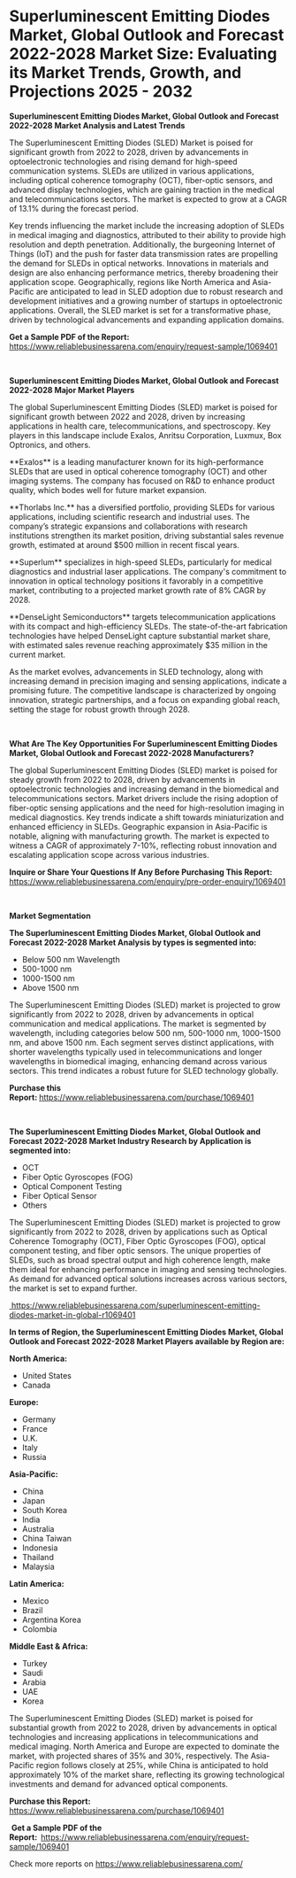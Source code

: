 <p><h1>Superluminescent Emitting Diodes Market, Global Outlook and Forecast 2022-2028 Market Size: Evaluating its Market Trends, Growth, and Projections 2025 - 2032</h1></p><p><strong>Superluminescent Emitting Diodes Market, Global Outlook and Forecast 2022-2028 Market Analysis and Latest Trends</strong></p>
<p><p>The Superluminescent Emitting Diodes (SLED) Market is poised for significant growth from 2022 to 2028, driven by advancements in optoelectronic technologies and rising demand for high-speed communication systems. SLEDs are utilized in various applications, including optical coherence tomography (OCT), fiber-optic sensors, and advanced display technologies, which are gaining traction in the medical and telecommunications sectors. The market is expected to grow at a CAGR of 13.1% during the forecast period.</p><p>Key trends influencing the market include the increasing adoption of SLEDs in medical imaging and diagnostics, attributed to their ability to provide high resolution and depth penetration. Additionally, the burgeoning Internet of Things (IoT) and the push for faster data transmission rates are propelling the demand for SLEDs in optical networks. Innovations in materials and design are also enhancing performance metrics, thereby broadening their application scope. Geographically, regions like North America and Asia-Pacific are anticipated to lead in SLED adoption due to robust research and development initiatives and a growing number of startups in optoelectronic applications. Overall, the SLED market is set for a transformative phase, driven by technological advancements and expanding application domains.</p></p>
<p><strong>Get a Sample PDF of the Report:&nbsp;</strong> <a href="https://www.reliablebusinessarena.com/enquiry/request-sample/1069401?utm_campaign=2175&utm_medium=2&utm_source=Github&utm_content=ia&utm_term=21032025&utm_id=superluminescent-emitting-diodes-market-global-outlook-and-forecast-2022-2028">https://www.reliablebusinessarena.com/enquiry/request-sample/1069401</a></p>
<p>&nbsp;</p>
<p><strong>Superluminescent Emitting Diodes Market, Global Outlook and Forecast 2022-2028 Major Market Players</strong></p>
<p><p>The global Superluminescent Emitting Diodes (SLED) market is poised for significant growth between 2022 and 2028, driven by increasing applications in health care, telecommunications, and spectroscopy. Key players in this landscape include Exalos, Anritsu Corporation, Luxmux, Box Optronics, and others.</p><p>**Exalos** is a leading manufacturer known for its high-performance SLEDs that are used in optical coherence tomography (OCT) and other imaging systems. The company has focused on R&D to enhance product quality, which bodes well for future market expansion. </p><p>**Thorlabs Inc.** has a diversified portfolio, providing SLEDs for various applications, including scientific research and industrial uses. The company’s strategic expansions and collaborations with research institutions strengthen its market position, driving substantial sales revenue growth, estimated at around $500 million in recent fiscal years.</p><p>**Superlum** specializes in high-speed SLEDs, particularly for medical diagnostics and industrial laser applications. The company's commitment to innovation in optical technology positions it favorably in a competitive market, contributing to a projected market growth rate of 8% CAGR by 2028.</p><p>**DenseLight Semiconductors** targets telecommunication applications with its compact and high-efficiency SLEDs. The state-of-the-art fabrication technologies have helped DenseLight capture substantial market share, with estimated sales revenue reaching approximately $35 million in the current market.</p><p>As the market evolves, advancements in SLED technology, along with increasing demand in precision imaging and sensing applications, indicate a promising future. The competitive landscape is characterized by ongoing innovation, strategic partnerships, and a focus on expanding global reach, setting the stage for robust growth through 2028.</p></p>
<p>&nbsp;</p>
<p><strong>What Are The Key Opportunities For Superluminescent Emitting Diodes Market, Global Outlook and Forecast 2022-2028 Manufacturers?</strong></p>
<p><p>The global Superluminescent Emitting Diodes (SLED) market is poised for steady growth from 2022 to 2028, driven by advancements in optoelectronic technologies and increasing demand in the biomedical and telecommunications sectors. Market drivers include the rising adoption of fiber-optic sensing applications and the need for high-resolution imaging in medical diagnostics. Key trends indicate a shift towards miniaturization and enhanced efficiency in SLEDs. Geographic expansion in Asia-Pacific is notable, aligning with manufacturing growth. The market is expected to witness a CAGR of approximately 7-10%, reflecting robust innovation and escalating application scope across various industries.</p></p>
<p><strong>Inquire or Share Your Questions If Any Before Purchasing This Report:</strong> <a href="https://www.reliablebusinessarena.com/enquiry/pre-order-enquiry/1069401?utm_campaign=2175&utm_medium=2&utm_source=Github&utm_content=ia&utm_term=21032025&utm_id=superluminescent-emitting-diodes-market-global-outlook-and-forecast-2022-2028">https://www.reliablebusinessarena.com/enquiry/pre-order-enquiry/1069401</a></p>
<p>&nbsp;</p>
<p><strong>Market Segmentation</strong></p>
<p><strong>The Superluminescent Emitting Diodes Market, Global Outlook and Forecast 2022-2028 Market Analysis by types is segmented into:</strong></p>
<p><ul><li>Below 500 nm Wavelength</li><li>500-1000 nm</li><li>1000-1500 nm</li><li>Above 1500 nm</li></ul></p>
<p><p>The Superluminescent Emitting Diodes (SLED) market is projected to grow significantly from 2022 to 2028, driven by advancements in optical communication and medical applications. The market is segmented by wavelength, including categories below 500 nm, 500-1000 nm, 1000-1500 nm, and above 1500 nm. Each segment serves distinct applications, with shorter wavelengths typically used in telecommunications and longer wavelengths in biomedical imaging, enhancing demand across various sectors. This trend indicates a robust future for SLED technology globally.</p></p>
<p><strong>Purchase this Report:&nbsp;</strong><a href="https://www.reliablebusinessarena.com/purchase/1069401?utm_campaign=2175&utm_medium=2&utm_source=Github&utm_content=ia&utm_term=21032025&utm_id=superluminescent-emitting-diodes-market-global-outlook-and-forecast-2022-2028">https://www.reliablebusinessarena.com/purchase/1069401</a></p>
<p>&nbsp;</p>
<p><strong>The Superluminescent Emitting Diodes Market, Global Outlook and Forecast 2022-2028 Market Industry Research by Application is segmented into:</strong></p>
<p><ul><li>OCT</li><li>Fiber Optic Gyroscopes (FOG)</li><li>Optical Component Testing</li><li>Fiber Optical Sensor</li><li>Others</li></ul></p>
<p><p>The Superluminescent Emitting Diodes (SLED) market is projected to grow significantly from 2022 to 2028, driven by applications such as Optical Coherence Tomography (OCT), Fiber Optic Gyroscopes (FOG), optical component testing, and fiber optic sensors. The unique properties of SLEDs, such as broad spectral output and high coherence length, make them ideal for enhancing performance in imaging and sensing technologies. As demand for advanced optical solutions increases across various sectors, the market is set to expand further.</p></p>
<p><a href="https://www.reliablebusinessarena.com/superluminescent-emitting-diodes-market-in-global-r1069401?utm_campaign=2175&utm_medium=2&utm_source=Github&utm_content=ia&utm_term=21032025&utm_id=superluminescent-emitting-diodes-market-global-outlook-and-forecast-2022-2028">&nbsp;https://www.reliablebusinessarena.com/superluminescent-emitting-diodes-market-in-global-r1069401</a></p>
<p><strong>In terms of Region, the Superluminescent Emitting Diodes Market, Global Outlook and Forecast 2022-2028 Market Players available by Region are:</strong></p>
<p>
    <p> <strong> North America: </strong>
        <ul>
            <li>United States</li>
            <li>Canada</li>
        </ul>
        </p> 
    <p> <strong> Europe: </strong>
        <ul>
            <li>Germany</li>
            <li>France</li>
            <li>U.K.</li>
            <li>Italy</li>
            <li>Russia</li>
        </ul>
        </p> 
    <p> <strong> Asia-Pacific: </strong>
        <ul>
            <li>China</li>
            <li>Japan</li>
            <li>South Korea</li>
            <li>India</li>
            <li>Australia</li>
            <li>China Taiwan</li>
            <li>Indonesia</li>
            <li>Thailand</li>
            <li>Malaysia</li>
        </ul>
        </p> 
    <p> <strong> Latin America: </strong>
        <ul>
            <li>Mexico</li>
            <li>Brazil</li>
            <li>Argentina Korea</li>
            <li>Colombia</li>
        </ul>
        </p> 
    <p> <strong> Middle East & Africa: </strong>
        <ul>
            <li>Turkey</li>
            <li>Saudi</li>
            <li>Arabia</li>
            <li>UAE</li>
            <li>Korea</li>
        </ul>
    </p>
    </p>
<p><p>The Superluminescent Emitting Diodes (SLED) market is poised for substantial growth from 2022 to 2028, driven by advancements in optical technologies and increasing applications in telecommunications and medical imaging. North America and Europe are expected to dominate the market, with projected shares of 35% and 30%, respectively. The Asia-Pacific region follows closely at 25%, while China is anticipated to hold approximately 10% of the market share, reflecting its growing technological investments and demand for advanced optical components.</p></p>
<p><strong>Purchase this Report: </strong><a href="https://www.reliablebusinessarena.com/purchase/1069401?utm_campaign=2175&utm_medium=2&utm_source=Github&utm_content=ia&utm_term=21032025&utm_id=superluminescent-emitting-diodes-market-global-outlook-and-forecast-2022-2028">https://www.reliablebusinessarena.com/purchase/1069401</a></p>
<p>&nbsp;<strong>Get a Sample PDF of the Report:&nbsp;&nbsp;</strong><a href="https://www.reliablebusinessarena.com/enquiry/request-sample/1069401?utm_campaign=2175&utm_medium=2&utm_source=Github&utm_content=ia&utm_term=21032025&utm_id=superluminescent-emitting-diodes-market-global-outlook-and-forecast-2022-2028">https://www.reliablebusinessarena.com/enquiry/request-sample/1069401</a></p>
<p><strong></strong></p>
<p>Check more reports on <a href="https://www.reliablebusinessarena.com/?utm_campaign=2175&utm_medium=2&utm_source=Github&utm_content=ia&utm_term=21032025&utm_id=superluminescent-emitting-diodes-market-global-outlook-and-forecast-2022-2028">https://www.reliablebusinessarena.com/</a></p>